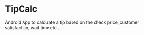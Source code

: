 # TipCalc
Android App to calculate a tip based on the check price, customer satisfaction, wait time etc...
